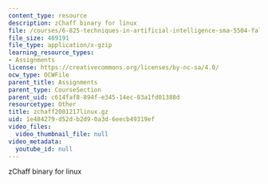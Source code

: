 ```yaml
---
content_type: resource
description: zChaff binary for linux
file: /courses/6-825-techniques-in-artificial-intelligence-sma-5504-fall-2002/1e484279d52db2d90a3d6eecb49319ef_zchaff2001217linux.gz
file_size: 469191
file_type: application/x-gzip
learning_resource_types:
- Assignments
license: https://creativecommons.org/licenses/by-nc-sa/4.0/
ocw_type: OCWFile
parent_title: Assignments
parent_type: CourseSection
parent_uid: c614faf8-894f-e345-14ec-83a1fd01388d
resourcetype: Other
title: zchaff2001217linux.gz
uid: 1e484279-d52d-b2d9-0a3d-6eecb49319ef
video_files:
  video_thumbnail_file: null
video_metadata:
  youtube_id: null
---
```

zChaff binary for linux
